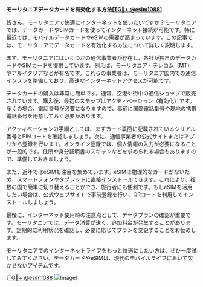 **モーリタニアデータカードを有効化する方法[[TG💪+ @esim1088](https://t.me/s/esim1088)]**

皆さん、モーリタニアで快適にインターネットを使いたいですか？モーリタニアでは、データカードやSIMカードを使ってインターネット接続が可能です。特に最近では、モバイルデータカードやeSIMの需要が高まっています。この記事では、モーリタニアでデータカードを有効化する方法について詳しく説明します。

まず、モーリタニアにはいくつかの通信事業者が存在し、各社が独自のデータカードやSIMカードを提供しています。例えば、モーリタニア・テレコム（MT）やアルイタリアなどが有名です。これらの事業者は、モーリタニア国内での通信インフラを整備しており、高速なインターネットアクセスが可能です。

データカードの購入は非常に簡単です。通常、空港や街中の通信ショップで販売されています。購入後、最初のステップはアクティベーション（有効化）です。多くの場合、電話番号が必要になりますので、事前に国際電話番号や現地の携帯電話番号を用意しておく必要があります。

アクティベーションの手順としては、まずカード裏面に記載されているシリアル番号とPINコードを確認しましょう。次に、通信事業者の公式サイトまたはアプリから登録を行います。オンライン登録では、個人情報の入力が必要になることが一般的です。住所や身分証明書のスキャンなどを求められる場合もありますので、準備しておきましょう。

また、近年ではeSIMも注目を集めています。eSIMは物理的なカードがないため、スマートフォンやタブレットに直接インストールできます。これにより、複数の国で簡単に切り替えることができ、旅行者にも便利です。もしeSIMを活用したい場合は、公式ウェブサイトで事前登録を行い、QRコードを利用してインストールしましょう。

最後に、インターネット使用時の注意点として、データプランの確認が重要です。モーリタニアでは、データ消費が速く、追加料金が発生することがあります。定期的に利用状況を確認し、必要に応じてプランを変更することをお勧めします。

モーリタニアでのインターネットライフをもっと快適にしたい方は、ぜひ一度試してみてください。データカードやeSIMは、現代のモバイルライフにおいて欠かせないアイテムです。

[[TG💪+ @esim1088](https://t.me/s/esim1088) ![Image](https://i.postimg.cc/Y0z9fWf4/image.png)]